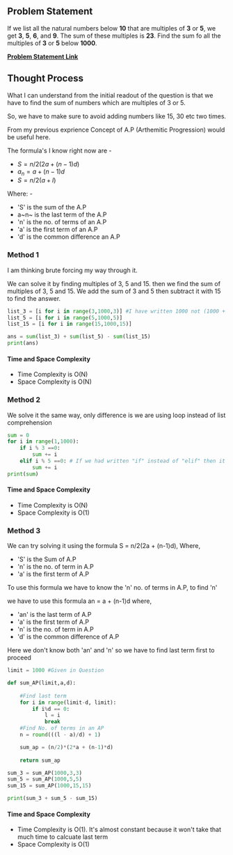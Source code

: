 
## Problem Statement

If we list all the natural numbers below **10** that are multiples of **3** or **5**, we get **3**, **5**, **6**, and **9**. The sum of these multiples is **23**. Find the sum fo all the multiples of **3** or **5** below **1000**.

[**Problem Statement Link**](https://projecteuler.net/problem=1)

## Thought Process

What I can understand from the initial readout of the question is that we have to find the sum of numbers which are multiples of 3 or 5. 

So, we have to make sure to avoid adding numbers like 15, 30 etc two times.

From my previous exprience Concept of A.P (Arthemitic Progression) would be useful here.

The formula's I know right now are - 
- $S = n/2(2a + (n-1)d)$
- $a_n= a + (n-1)d$
- $S = n/2(a + l)$

Where: - 
- 'S' is the sum of the A.P
- a~n~ is the last term of the A.P
- 'n' is the no. of terms of an A.P
- 'a' is the first term of an A.P
- 'd' is the common difference an A.P



### Method 1

I am thinking brute forcing my way through it.

We can solve it by finding multiples of 3, 5 and 15. then we find the sum of multiples of 3, 5 and 15. We add the sum of 3 and 5 then subtract it with 15 to find the answer. 

```python
list_3 = [i for i in range(3,1000,3)] #I have written 1000 not (1000 + 1) because no. below 1000 is asked
list_5 = [i for i in range(5,1000,5)]
list_15 = [i for i in range(15,1000,15)]

ans = sum(list_3) + sum(list_5) - sum(list_15)
print(ans)
```
#### Time and Space Complexity

- Time Complexity is O(N)
- Space Complexity is O(N)

### Method 2

We solve it the same way, only difference is we are using loop instead of list comprehension

```python
sum = 0
for i in range(1,1000):
    if i % 3 ==0:
        sum += i
    elif i % 5 ==0: # If we had written "if" instead of "elif" then it would also include multiple of 15.
        sum += i 
print(sum)
```

#### Time and Space Complexity

- Time Complexity is O(N)
- Space Complexity is O(1)

### Method 3

We can try solving it using the formula S = n/2(2a + (n-1)d), Where,

- 'S' is the Sum of A.P
- 'n' is the no. of term in A.P
- 'a' is the first term of A.P

To use this formula we have to know the 'n' no. of terms in A.P, to find 'n'

we have to use this formula an = a + (n-1)d where,

- 'an' is the last term of A.P
- 'a' is the first term of A.P
- 'n' is the no. of term in A.P
- 'd' is the common difference of A.P

Here we don't know both 'an' and 'n' so we have to find last term first to proceed

```python
limit = 1000 #Given in Question

def sum_AP(limit,a,d):
    
    #Find last term 
    for i in range(limit-d, limit):
        if i%d == 0:
            l = i
            break
    #Find No. of terms in an AP
    n = round(((l - a)/d) + 1)

    sum_ap = (n/2)*(2*a + (n-1)*d)
    
    return sum_ap

sum_3 = sum_AP(1000,3,3)
sum_5 = sum_AP(1000,5,5)
sum_15 = sum_AP(1000,15,15)

print(sum_3 + sum_5 - sum_15)
```

#### Time and Space Complexity

- Time Complexity is O(1). It's almost constant because it won't take that much time to calcuate last term
- Space Complexity is O(1)
